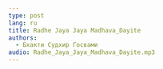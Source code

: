```yaml
---
type: post
lang: ru
title: Radhe Jaya Jaya Madhava_Dayite
authors:
  - Бхакти Судхир Госвами
audio: Radhe_Jaya_Jaya_Madhava_Dayite.mp3
---
```

